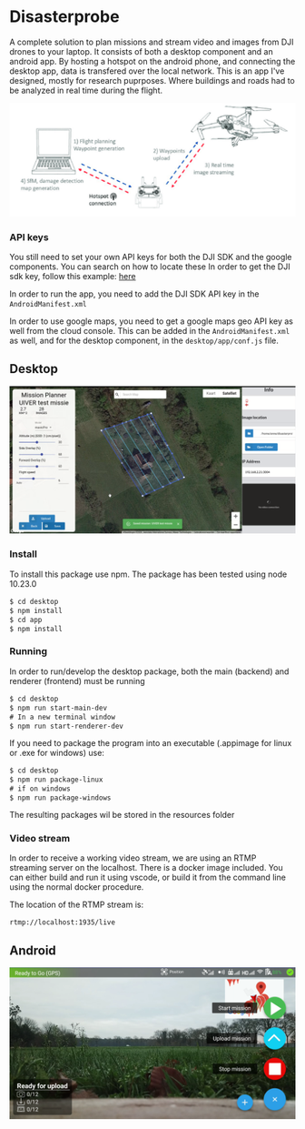 # Disasterprobe 
A complete solution to plan missions and stream video and images from DJI drones to your laptop.
It consists of both a desktop component and an android app. By hosting a hotspot on the android phone, and connecting the desktop app, data is transfered over the local network. 
This is an app I've designed, mostly for research puprposes. Where buildings and roads had to be analyzed in real time during the flight. 

![](https://github.com/annesteenbeek/dji_desktop_streamer/blob/master/screenshots/overview.png?raw=true)
### API keys
You still need to set your own API keys for both the DJI SDK and the google components.
You can search on how to locate these 
In order to get the DJI sdk key, follow this example: [here](https://developer.dji.com/mobile-sdk/documentation/quick-start/index.html)

In order to run the app, you need to add the DJI SDK API key in the `AndroidManifest.xml`

In order to use google maps, you need to get a google maps geo API key as well from the cloud console.
This can be added in the `AndroidManifest.xml` as well, and for the desktop component, in the `desktop/app/conf.js` file.



## Desktop
![](https://github.com/annesteenbeek/dji_desktop_streamer/blob/master/screenshots/desktop_screenshot.png?raw=true)
### Install
To install this package use npm.
The package has been tested using node 10.23.0

```
$ cd desktop
$ npm install
$ cd app 
$ npm install
```


### Running
In order to run/develop the desktop package, both the main (backend) and renderer (frontend) must be running

```
$ cd desktop
$ npm run start-main-dev
# In a new terminal window
$ npm run start-renderer-dev
```

If you need to package the program into an executable (.appimage for linux or .exe for windows)
use:

```
$ cd desktop
$ npm run package-linux
# if on windows
$ npm run package-windows
```

The resulting packages wil be stored in the resources folder

### Video stream
In order to receive a working video stream, we are using an RTMP streaming server on the localhost.
There is a docker image included.
You can either build and run it using vscode, or build it from the command line using the normal docker procedure.

The location of the RTMP stream is:

```
rtmp://localhost:1935/live
```

## Android

![](https://github.com/annesteenbeek/dji_desktop_streamer/blob/master/screenshots/android_screenshot.png?raw=true)
